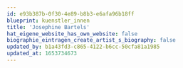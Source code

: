 ```yaml
---
id: e93b387b-0f30-4e89-b8b3-e6afa96b18ff
blueprint: kuenstler_innen
title: 'Josephine Bartels'
hat_eigene_website_has_own_website: false
biographie_eintragen_create_artist_s_biography: false
updated_by: b1a43fd3-c865-4122-b6cc-50cfa81a1985
updated_at: 1653734673
---
```


